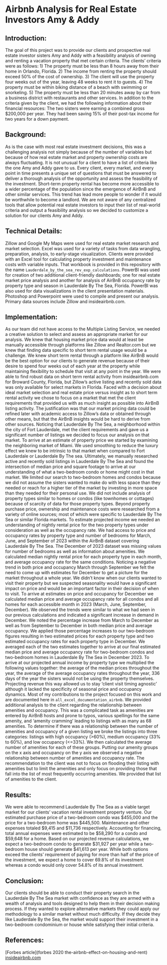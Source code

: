 # Airbnb Analysis for Real Estate Investors Amy & Addy
## Introduction:
The goal of this project was to provide our clients and prospective real estate investor sisters Amy and Addy with a feasibility analysis of owning and renting a vacation property that met certain criteria. The clients’ criteria were as follows: 1) The property must be less than 8 hours away from their home in Orlando, Florida. 2) The income from renting the property should exceed 50% of the cost of ownership. 3) The client will use the property four weeks out of the year, leaving 48 weeks to rent it to guests. 4) The property must be within biking distance of a beach with swimming or snorkeling. 5) The property must be less than 20 minutes away by car from a business district with restaurants and other services. In addition to the criteria given by the client, we had the following information about their financial resources: The two sisters were earning a combined gross $200,000 per year. They had been saving 15% of their post-tax income for two years for a down payment.

## Background:
As is the case with most real estate investment decisions, this was a challenging analysis not simply because of the number of variables but because of how real estate market and property ownership costs are always fluctuating. It is not unusual for a client to have a list of criteria like the one Amy and Addy gave to us. Every client, every market, and every point in time presents a unique set of questions that must be answered to deliver a thorough analysis of the opportunity and assess the feasibility of the investment. Short-term property rental has become more accessible to a wider percentage of the population since the emergence of AirBnB and other similar services. This trend has lead more people to wonder if it would be worthwhile to become a landlord. We are not aware of any centralized tools that allow potential real estate investors to input their list of real-world criteria and output a feasibility analysis so we decided to customize a solution for our clients Amy and Addy. 

## Technical Details:
Zillow and Google My Maps were used for real estate market research and market selection. Excel was used for a variety of tasks from data wrangling, preparation, analysis, to early-stage visualization. Clients were provided with an Excel tool for calculating property investment and maintenance costs with variable inputs. That workbook is provided in this repository with the name `Lauderdale_by_the_sea_rev_exp_calculations`. PowerBI was used for creation of two additional client-friendly dashboards; one for real estate market price analysis and another for analysis of AirBnB occupancy rate by property type and season in Lauderdale By The Sea, Florida. PowerBI was also used for data visualizations in the client presentation materials. Photoshop and Powerpoint were used to compile and present our analysis. Primary data sources include Zillow and insideairbnb.com.

## Implementation:
As our team did not have access to the Multiple Listing Service, we needed a creative solution to select and assess an appropriate market for our analysis. We knew that housing market price data would at least be manually accessible through platforms like Zillow and Realtor.com but we knew that finding data specific to short term rental usage would be a challenge. We knew short term rental through a platform like AirBnB would be the best option for our clients to generate revenue because of their desire to spend four weeks out of each year at the property while maintaining flexibility to schedule that visit at any point in the year. We were able to find robust data on short term rental activity from insideairbnb.com for Broward County, Florida, but Zillow’s active listing and recently sold data was only available for select markets in Florida. Faced with a decision about ideal market selection and real estate price versus insight as to short term rental activity we chose to focus on a market that met the client requirements that provided us with as much insight as possible into AirBnB listing activity. The justification was that our market pricing data could be refined later with academic access to Zillow’s data or obtained through other means, but that the AirBnB insights would be hard to derive from other sources. Noticing that Lauderdale By The Sea, a neighborhood within the city of Fort Lauderdale, met the client requirements and gave us a significant number of listings we decided to focus our analysis on that market. To arrive at an estimate of property price we started by examining the neighboring market of Miami. We used smoothing to reduce the luxury effect we knew to be intrinsic to that market when compared to Fort Lauderdale or Lauderdale By The sea. Ultimately, we manually researched active and recently sold listings in Lauderdale By The Sea and found the intersection of median price and square footage to arrive at our understanding of what a two-bedroom condo or home might cost in that market. We limited our search to two-bedroom homes and condos because we did not assume the sisters wanted to make do with less space than they needed or reach for a higher tier of the market by investing in more space than they needed for their personal use. We did not include analysis of property types similar to homes or condos (like townhomes or cottages) because of scarcity of data for those property types. Beyond property purchase price, ownership and maintenance costs were researched from a variety of online sources; most of which were specific to Lauderdale By The Sea or similar Florida markets. 
To estimate projected income we needed an understanding of nightly rental price for the two property types under consideration as well as the occupancy rate. We had access to price and occupancy rates by property type and number of bedrooms for March, June, and September of 2023 within the AirBnB dataset covering Lauderdale By The Sea. The December of 2023 dataset was missing values for number of bedrooms as well as information about amenities. We calculated median nightly rental price for each property type in each month, and average occupancy rate for the same conditions. Noticing a negative trend in both price and occupancy March through September we felt the need to come up with estimates for December to get a picture for the market throughout a whole year. We didn’t know when our clients wanted to visit their property but we suspected seasonality would have a significant impact on price and would be an important factor in their decision of when to visit. To arrive at estimates on price and occupancy for December we calculated median price and average occupancy rate for all condos and all homes for each accessible month in 2023 (March, June, September, December). We observed the trends were similar to what we had seen in our previous calculations and indicated a significant increase in demand in December. We noted the percentage increase from March to December as well as from September to December in both median price and average occupancy. We applied those percentage increases to our two-bedroom figures resulting in two estimated prices for each property type and two estimated occupancy rates for each property type in December. We averaged each of the two estimates together to arrive at our final estimated median price and average occupancy rate for two-bedroom condos and two-bedroom homes in Lauderdale By The Sea in December 2023. To arrive at our projected annual income by property type we multiplied the following values together: the average of the median prices throughout the year, the average of the average occupancy rates throughout the year, 336 days of the year the sisters would not be using the property themselves. Projecting revenue this way allowed us to stay ‘client visit timing agnostic’ although it lacked the specificity of seasonal price and occupancy dynamics. Most of my contributions to the project focused on this work and are documented here in `all_excel_documentation_airbnb`.
We provided additional analysis to the client regarding the relationship between amenities and occupancy. This was a complicated task as amenities are entered by AirBnB hosts and prone to typos, various spellings for the same amenity, and ‘amenity cramming’ leading to listings with as many as 68 amenities. To determine if there was a relationship between the number of amenities and occupancy of a given listing we broke the listings into three categories: listings with high occupancy (>60%), medium occupancy (33% to 60%), and low occupancy (<=33%). We then calculated the average number of amenities for each of these groups. Putting our amenity groups on the x axis and occupancy on the y axis we observed a negative relationship between number of amenities and occupancy rate. The recommendation to the client was not to focus on flooding their listing with amenities but to limit the amenities and only focus on providing those that fall into the list of most frequently occurring amenities. We provided that list of amenities to the client. 

## Results:
We were able to recommend Lauderdale By The Sea as a viable target market for our clients’ vacation rental investment property venture. Our estimated purchase price of a two-bedroom condo was $455,000 and the price for a two-bedroom home was $445,500. Maintenance and other expenses totaled $9,415 and $11,736 respectively. Accounting for financing, total annual expenses were estimated to be $58,290 for a condo and $59,648 for a home. Based on our projected revenue calculations, we expect a two-bedroom condo to generate $31,927 per year while a two-bedroom house should generate $41,613 per year. While both options exceed the clients’ requirement of paying for more than half of the price of the investment, we expect a home to cover 69.8% of its investment whereas a condo would only cover 54.8% of its annual investment.

## Conclusion:
Our clients should be able to conduct their property search in the Lauderdale By The Sea market with confidence as they are armed with a wealth of analysis and tools designed to help them in their decision making process. If they wanted to explore alternative markets they could apply our methodology to a similar market without much difficulty. If they decide they like Lauderdale By the Sea, the market would support their investment in a two-bedroom condominium or house while satisfying their initial criteria. 

## References:
[Forbes article](forbes 2020 the-airbnb-effect-on-housing-and-rent)
[insideairbnb.com](insideairbnb.com/get-the-data/)
